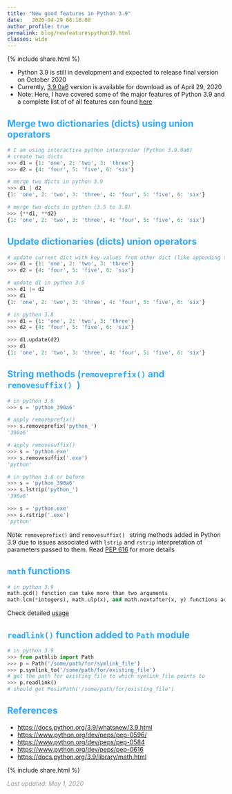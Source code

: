 ```yaml
---
title: "New good features in Python 3.9"
date:   2020-04-29 06:18:08
author_profile: true
permalink: blog/newfeaturespython39.html
classes: wide
---
```

<p>
{% include  share.html %}
</p>

- Python 3.9 is still in development and expected to release final version on October 2020
- Currently, <a href='https://www.python.org/downloads/release/python-390a6/' target='_blank'>3.9.0a6</a> version is available for download as of April 29, 2020
- Note: Here, I have covered some of the major features of Python 3.9 and a complete list of of all features can found
  <a href='https://docs.python.org/3.9/whatsnew/3.9.html' target='_blank'>here</a>

## <span style="color:#33a8ff">Merge two dictionaries (dicts) using union operators</span>

```python
# I am using interactive python interpreter (Python 3.9.0a6)
# create two dicts
>>> d1 = {1: 'one', 2: 'two', 3: 'three'}
>>> d2 = {4: 'four', 5: 'five', 6: 'six'}

# merge two dicts in python 3.9
>>> d1 | d2
{1: 'one', 2: 'two', 3: 'three', 4: 'four', 5: 'five', 6: 'six'}

# merge two dicts in python (3.5 to 3.8)
>>> {**d1, **d2}
{1: 'one', 2: 'two', 3: 'three', 4: 'four', 5: 'five', 6: 'six'}

```

## <span style="color:#33a8ff">Update dictionaries (dicts) union operators</span>
```python
# update current dict with key-values from other dict (like appending the dict)
>>> d1 = {1: 'one', 2: 'two', 3: 'three'}
>>> d2 = {4: 'four', 5: 'five', 6: 'six'}

# update d1 in python 3.9
>>> d1 |= d2
>>> d1
{1: 'one', 2: 'two', 3: 'three', 4: 'four', 5: 'five', 6: 'six'}

# in python 3.8
>>> d1 = {1: 'one', 2: 'two', 3: 'three'}
>>> d2 = {4: 'four', 5: 'five', 6: 'six'}

>>> d1.update(d2)
>>> d1
{1: 'one', 2: 'two', 3: 'three', 4: 'four', 5: 'five', 6: 'six'}

```

## <span style="color:#33a8ff">String methods (`removeprefix()` and `removesuffix() `)</span>
```python
# in python 3.9
>>> s = 'python_390a6'

# apply removeprefix()
>>> s.removeprefix('python_')
'390a6'

# apply removesuffix()
>>> s = 'python.exe'
>>> s.removesuffix('.exe')
'python'

# in python 3.8 or before
>>> s = 'python_390a6'
>>> s.lstrip('python_')
'390a6'

>>> s = 'python.exe'
>>> s.rstrip('.exe')
'python'
```
Note: `removeprefix()` and `removesuffix() ` string methods added in Python 3.9 due to
issues associated with `lstrip` and `rstrip` interpretation of parameters passed to them.
Read  <a href='https://www.python.org/dev/peps/pep-0616' target='_blank'>PEP 616</a> for more details


## <span style="color:#33a8ff">`math` functions</span>
```python
# in python 3.9
math.gcd() function can take more than two arguments
math.lcm(*integers), math.ulp(x), and math.nextafter(x, y) functions added

```
Check detailed <a href="https://docs.python.org/3.9/library/math.html" target='_blank'>usage</a>

## <span style="color:#33a8ff">`readlink()` function added to `Path` module</span>
```python
# in python 3.9
>>> from pathlib import Path
>>> p = Path('/some/path/for/symlink_file')
>>> p.symlink_to('/some/path/for/existing_file')
# get the path for existing_file to which symlink_file points to
>>> p.readlink()
# should get PosixPath('/some/path/for/existing_file')

```

## <span style="color:#33a8ff">References</span>
- https://docs.python.org/3.9/whatsnew/3.9.html
- https://www.python.org/dev/peps/pep-0596/
- https://www.python.org/dev/peps/pep-0584
- https://www.python.org/dev/peps/pep-0616
- https://docs.python.org/3.9/library/math.html



<p>
{% include  share.html %}
</p>

<span style="color:#9e9696"><i> Last updated: May 1, 2020</i> </span>